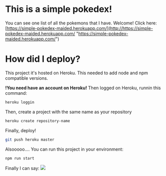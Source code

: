 # This is a simple pokedex!

You can see one list of all the pokemons that I have. Welcome!
Click here: [https://simple-pokedex-maided.herokuapp.com/](http://https://simple-pokedex-maided.herokuapp.com/ "https://simple-pokedex-maided.herokuapp.com/")


# How did I deploy?
This project it's hosted on Heroku.
This needed to add node and npm compatible versions.

**!You need have an account on Heroku!**
Then logged on Heroku, runnin this command:


```sh
heroku loggin
```
Then, create a project with the same name as your repository

```sh
heroku create repository-name
```

Finally, deploy!

```sh
git push heroku master
```


Alsooooo.... You can run this project in your environment:

```sh
npm run start
```


Finally I can say: 
![](https://pbs.twimg.com/media/DzWSvrfU0AAznXV?format=jpg&name=medium)